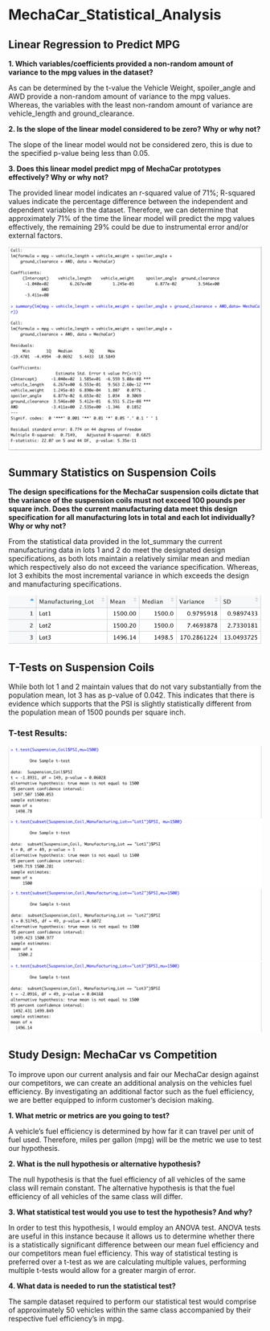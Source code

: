 # MechaCar_Statistical_Analysis

## Linear Regression to Predict MPG

**1.	Which variables/coefficients provided a non-random amount of variance to the mpg values in the dataset?**

As can be determined by the t-value the Vehicle Weight, spoiler_angle and AWD provide a non-random amount of variance to the mpg values. Whereas, the           variables with the least non-random amount of variance are vehicle_length and ground_clearance. 
    
**2.	Is the slope of the linear model considered to be zero? Why or why not?**

The slope of the linear model would not be considered zero, this is due to the specified p-value being less than 0.05. 
    
**3.	Does this linear model predict mpg of MechaCar prototypes effectively? Why or why not?**

The provided linear model indicates an r-squared value of 71%; R-squared values indicate the percentage difference between the independent and dependent         variables in the dataset. Therefore, we can determine that approximately 71% of the time the linear model will predict the mpg values effectively, the remaining     29% could be due to instrumental error and/or external factors.  

![Linear_Regression:](./Resources/Linear_Regression.png)

## Summary Statistics on Suspension Coils

**The design specifications for the MechaCar suspension coils dictate that the variance of the suspension coils must not exceed 100 pounds per square inch. Does the current manufacturing data meet this design specification for all manufacturing lots in total and each lot individually? Why or why not?**

From the statistical data provided in the lot_summary the current manufacturing data in lots 1 and 2 do meet the designated design specifications, as both lots maintain a relatively similar mean and median which respectively also do not exceed the variance specification. Whereas, lot 3 exhibits the most incremental variance in which exceeds the design and manufacturing specifications. 

![lot_summary:](./Resources/lot_summary.png)

## T-Tests on Suspension Coils
While both lot 1 and 2 maintain values that do not vary substantially from the population mean, lot 3 has as p-value of 0.042. This indicates that there is evidence which supports that the PSI is slightly statistically different from the population mean of 1500 pounds per square inch. 

 ### T-test Results: 
 
![t_test_total:](./Resources/t_test_total.png) 
![t_test_lot1:](./Resources/t_test_lot1.png) 
![t_test_lot2:](./Resources/t_test_lot2.png) 
![t_test_lot3:](./Resources/t_test_lot3.png) 

## Study Design: MechaCar vs Competition

To improve upon our current analysis and fair our MechaCar design against our competitors, we can create an additional analysis on the vehicles fuel efficiency. By investigating an additional factor such as the fuel efficiency, we are better equipped to inform customer’s decision making. 

**1.	What metric or metrics are you going to test?**

A vehicle’s fuel efficiency is determined by how far it can travel per unit of fuel used. Therefore, miles per gallon (mpg) will be the metric we use to test our hypothesis. 

**2.	What is the null hypothesis or alternative hypothesis?**

The null hypothesis is that the fuel efficiency of all vehicles of the same class will remain constant. The alternative hypothesis is that the fuel efficiency of all vehicles of the same class will differ. 

**3.	What statistical test would you use to test the hypothesis? And why?**

In order to test this hypothesis, I would employ an ANOVA test. ANOVA tests are useful in this instance because it allows us to determine whether there is a statistically significant difference between our mean fuel efficiency and our competitors mean fuel efficiency. This way of statistical testing is preferred over a t-test as we are calculating multiple values, performing multiple t-tests would allow for a greater margin of error. 

**4.	What data is needed to run the statistical test?**

The sample dataset required to perform our statistical test would comprise of approximately 50 vehicles within the same class accompanied by their respective fuel efficiency’s in mpg. 
